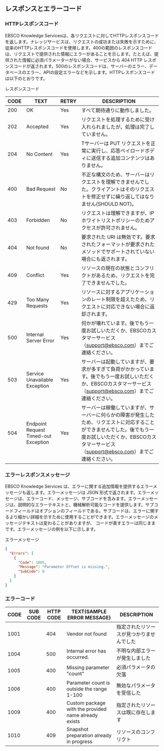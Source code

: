 ## レスポンスとエラーコード

### HTTPレスポンスコード
EBSCO Knowledge Servicesは、各リクエストに対してHTTPレスポンスコードを返します。ナレッジサービスは、リクエストの成功または失敗を示すために、従来のHTTPレスポンスコードを使用します。400の範囲のレスポンスコードは、リクエストで提供された情報にエラーがあることを示します。たとえば、提供された情報に必須パラメーターがない場合、サービスから 404 HTTP レスポンスコードが返されます。500のレスポンスコードは、サーバーのエラー、データベースのエラー、APIの設定エラーなどを示します。HTTPレスポンスコードは以下のとおりです。

レスポンスコード


| CODE | TEXT | RETRY | DESCRIPTION |
| ------------- | ------------- | ------------- | ------------- |
| 200 | OK | Yes | すべて期待通りに動作しました。|
| 202 | Accepted | Yes | リクエストを処理するために受け入れられましたが、処理は完了していません。 |
| 204 | No Content | Yes | Tサーバーは PUT リクエストを正常に実行し、応答ペイロードボディに送信する追加コンテンツはありません。 |
| 400 | Bad Request | No | 不正な構文のため、サーバーはリクエストを理解できませんでした。クライアントはそのリクエストを修正せずに繰り返してはなりません(SHOULD NOT)。 |
| 403 | Forbidden | No | リクエストは理解できますが、IPホワイトリストポリシーのためアクセスが許可されません。 |
| 404 | Not found | No | 要求された URI は無効です。要求されたフォーマットが要求されたメソッドでサポートされていない場合にも返されます。 |
| 409 | Conflict | Yes | リソースの現在の状態とコンフリクトがあるため、リクエストを完了できませんでした。 |
| 429 | Too Many Requests | Yes | リソースに対するアプリケーションのレート制限を超えたため、リクエストに対応できない場合に返却されます。 |
| 500 | Internal Server Error | Yes | 何かが壊れています。後でもう一度お試しいただくか、EBSCOカスタマーサービス（support@ebsco.com）までご連絡ください。 |
| 503 | Service Unavailable Exception | Yes | サーバーは起動していますが、要求が多すぎて負荷がかかっています。後でもう一度お試しいただくか、EBSCOカスタマーサービス（support@ebsco.com）までご連絡ください。 |
| 504 | Endpoint Request Timed-out Exception | Yes | サーバーは稼働していますが、サーバーに何らかの障害が発生したため、リクエストに対応することができませんでした。後でもう一度お試しいただくか、EBSCOカスタマーサービス（support@ebsco.com）までご連絡ください。 |

### エラーレスポンスメッセージ

EBSCO Knowledge Services は、エラーに関する追加情報を提供するエラーメッセージも返します。エラーメッセージは JSON 形式で返されます。エラーメッセージは、エラーコード、メッセージ、サブコードを含みます。エラーメッセージは、説明的なエラーテキストと、機械解析可能なコードを提供します。サブコードフィールドはオプションのフィールドである。サブコードは、エラーに関するより細かい詳細を示すために使用することができます。エラーメッセージのメッセージテキストは変わることがありますが、 コードが表すエラーは同じままです。エラーメッセージの例を以下に示します。

エラーメッセージ

```JSON
{
  "Errors": [
    {
      "Code": 1005,
      "Message": "Parameter Offset is missing.",
      "SubCode": 0
    }
  ]
}

```

### エラーコード

| CODE | SUB CODE | HTTP CODE | TEXT(SAMPLE ERROR MESSAGE) | DESCRIPTION |
| ------------- | ------------- | ------------- | ------------- | ------------- |
| 1001 | | 404 | Vendor not found | 指定されたリソースが見つかりませんでした |
| 1004 | | 500 | Internal error has occurred. | 不明な内部エラーが発生しました |
| 1005 | | 400 | Missing parameter "count" | 必須パラメータの欠落 |
| 1006 | | 400 | Parameter count is outside the range 1-100 | 無効なパラメータを受信した |
| 1009 | | 400 | Custom package with the provided name already exists | 指定されたリソースは既に存在します |
| 1010 | | 409 | Snapshot preparation already in progress | リソースのコンフリクト |